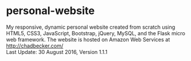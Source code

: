# personal-website
My responsive, dynamic personal website created from scratch using HTML5, CSS3, JavaScript, Bootstrap, jQuery, MySQL, and the Flask micro web framework. The website is hosted on Amazon Web Services at http://chadbecker.com/
<br>
Last Update: 30 August 2016, Version 1.1.1
